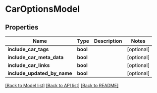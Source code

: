 # CarOptionsModel

## Properties
Name | Type | Description | Notes
------------ | ------------- | ------------- | -------------
**include_car_tags** | **bool** |  | [optional] 
**include_car_meta_data** | **bool** |  | [optional] 
**include_car_links** | **bool** |  | [optional] 
**include_updated_by_name** | **bool** |  | [optional] 

[[Back to Model list]](../README.md#documentation-for-models) [[Back to API list]](../README.md#documentation-for-api-endpoints) [[Back to README]](../README.md)


